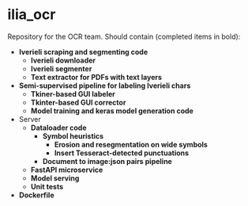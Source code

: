 

# ilia_ocr
Repository for the OCR team. Should contain (completed items in bold):
 * **Iverieli scraping and segmenting code**
 	 * **Iverieli downloader**
 	 * **Iverieli segmenter**
	 * **Text extractor for PDFs with text layers**
 * **Semi-supervised pipeline for labeling Iverieli chars**
	 * **Tkiner-based GUI labeler**
	 * **Tkinter-based GUI corrector**
	 * **Model training and keras model generation code**
 * Server
    * **Dataloader code**
        * **Symbol heuristics**
            * **Erosion and resegmentation on wide symbols**
            * **Insert Tesseract-detected punctuations**
        * **Document to image:json pairs pipeline**
    * **FastAPI microservice**
    * **Model serving**
    * **Unit tests**
 * **Dockerfile**
